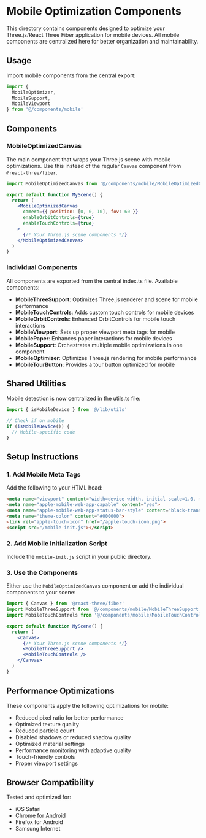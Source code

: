 # Mobile Optimization Components

This directory contains components designed to optimize your Three.js/React Three Fiber application for mobile devices. All mobile components are centralized here for better organization and maintainability.

## Usage

Import mobile components from the central export:

```jsx
import { 
  MobileOptimizer, 
  MobileSupport, 
  MobileViewport 
} from '@/components/mobile'
```

## Components

### MobileOptimizedCanvas

The main component that wraps your Three.js scene with mobile optimizations. Use this instead of the regular `Canvas` component from `@react-three/fiber`.

```jsx
import MobileOptimizedCanvas from '@/components/mobile/MobileOptimizedCanvas'

export default function MyScene() {
  return (
    <MobileOptimizedCanvas
      camera={{ position: [0, 0, 10], fov: 60 }}
      enableOrbitControls={true}
      enableTouchControls={true}
    >
      {/* Your Three.js scene components */}
    </MobileOptimizedCanvas>
  )
}
```

### Individual Components

All components are exported from the central index.ts file. Available components:

- **MobileThreeSupport**: Optimizes Three.js renderer and scene for mobile performance
- **MobileTouchControls**: Adds custom touch controls for mobile devices
- **MobileOrbitControls**: Enhanced OrbitControls for mobile touch interactions
- **MobileViewport**: Sets up proper viewport meta tags for mobile
- **MobilePaper**: Enhances paper interactions for mobile devices
- **MobileSupport**: Orchestrates multiple mobile optimizations in one component
- **MobileOptimizer**: Optimizes Three.js rendering for mobile performance
- **MobileTourButton**: Provides a tour button optimized for mobile

## Shared Utilities

Mobile detection is now centralized in the utils.ts file:

```typescript
import { isMobileDevice } from '@/lib/utils'

// Check if on mobile
if (isMobileDevice()) {
  // Mobile-specific code
}
```

## Setup Instructions

### 1. Add Mobile Meta Tags

Add the following to your HTML head:

```html
<meta name="viewport" content="width=device-width, initial-scale=1.0, maximum-scale=1.0, user-scalable=no, viewport-fit=cover">
<meta name="apple-mobile-web-app-capable" content="yes">
<meta name="apple-mobile-web-app-status-bar-style" content="black-translucent">
<meta name="theme-color" content="#000000">
<link rel="apple-touch-icon" href="/apple-touch-icon.png">
<script src="/mobile-init.js"></script>
```

### 2. Add Mobile Initialization Script

Include the `mobile-init.js` script in your public directory.

### 3. Use the Components

Either use the `MobileOptimizedCanvas` component or add the individual components to your scene:

```jsx
import { Canvas } from '@react-three/fiber'
import MobileThreeSupport from '@/components/mobile/MobileThreeSupport'
import MobileTouchControls from '@/components/mobile/MobileTouchControls'

export default function MyScene() {
  return (
    <Canvas>
      {/* Your Three.js scene components */}
      <MobileThreeSupport />
      <MobileTouchControls />
    </Canvas>
  )
}
```

## Performance Optimizations

These components apply the following optimizations for mobile:

- Reduced pixel ratio for better performance
- Optimized texture quality
- Reduced particle count
- Disabled shadows or reduced shadow quality
- Optimized material settings
- Performance monitoring with adaptive quality
- Touch-friendly controls
- Proper viewport settings

## Browser Compatibility

Tested and optimized for:
- iOS Safari
- Chrome for Android
- Firefox for Android
- Samsung Internet 